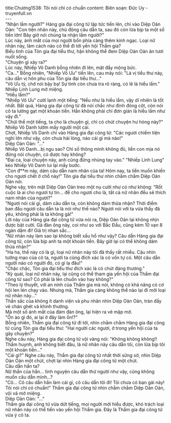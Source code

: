title:Chương1538: Tôi nói chỉ có chuẩn
content:
Biên soạn: Đức Uy - truyenfull.vn<br>---<br>"Nhận lầm người?" Hàng gia đại công tử lập tức tiến lên, chỉ vào Diệp Oản Oản: "Con tiện nhân này, chủ động câu dẫn ta, sau đó còn lừa bịp ta một số tiền lớn! Bây giờ nói chúng ta nhận lầm người?"<br>Lúc này, ánh mắt của mọi người bốn phía càng thêm kinh ngạc. Loại nữ nhân này, làm cách nào có thể đi tới yến hội Thẩm gia?<br>Biểu tình của Tôn gia đại tiểu thư, hận không thể đem Diệp Oản Oản ăn tươi nuốt sống.<br>"Chuyện gì xảy ra?"<br>Lúc này, Nhiếp Vô Danh bỗng nhiên đi lên, mặt đầy mộng bức.<br>"Ca..." Bỗng nhiên, "Nhiếp Vô Ưu" tiến lên, cau mày nói: "Là vị tiểu thư này, câu dẫn vị hôn phu của Tôn gia đại tiểu thư..."<br>"Vô Ưu tỷ, chớ nói bậy bạ! Sự tình còn chưa tra rõ ràng, có lẽ là hiểu lầm." Nhiếp Linh Lung mở miệng.<br>"Hiểu lầm?"<br>"Nhiếp Vô Ưu" cười lạnh một tiếng: "Nếu như là hiểu lầm, vậy dĩ nhiên là tốt nhất. Bất quá, Hàng gia đại công tử đã nói chắc như đinh đóng cột, còn nói cô ta lường gạt một khoản tiền. Hẳn không phải chỉ đơn giản là hiểu lầm như vậy đi."<br>"Chửi thề một tiếng, ta cho là chuyện gì, chỉ có chút chuyện hư hỏng này?" Nhiếp Vô Danh lườm mấy người một cái.<br>Chợt, Nhiếp Vô Danh chỉ vào Hàng gia đại công tử: "Các ngươi chiếm tiện nghi lớn như vậy, còn chưa hài lòng, náo cái gì mà náo!"<br>Diệp Oản Oản: "..."<br>Nhiếp Vô Danh…bị ngu sao? Chỉ số thông minh không đủ, liền con mịa nó đừng nói chuyện, có được hay không?<br>"Đại ca, loại chuyện này, anh cũng đừng nhúng tay vào." "Nhiếp Linh Lung" kéo Nhiếp Vô Danh lui lại mấy bước.<br>"Con đ**m này, dám câu dẫn nam nhân của ta! Hôm nay, ta liền muốn khiến cho ngươi chết ở chỗ này!" Tôn gia đại tiểu thư nhìn chằm chằm Diệp Oản Oản nói.<br>Nghe vậy, trên mặt Diệp Oản Oản treo một nụ cười như có như không: "Rốt cuộc là ai cho ngươi tự tin... để cho ngươi cho là, tất cả nữ nhân đều sẽ thích nam nhân của ngươi?"<br>"Ngươi nói cái gì, dám câu dẫn ta, còn không dám thừa nhận? Thời điểm ban đầu ngươi câu dẫn ta là nói như thế nào? Ngươi nói với ta vừa thấy đã yêu, không phải là ta không gả!"<br>Lời này của Hàng gia đại công tử vừa nói ra, Diệp Oản Oản lại không nhịn được bật cười. Gã đàn ông này, coi như so với Bắc Đẩu, cũng kém 10 vạn 8 ngàn dặm đi! Giá trị nhan sắc…<br>"Nữ nhân này làm sao lại không biết xấu hổ như vậy? Câu dẫn Hàng gia đại công tử, còn lừa bịp anh ta một khoản tiền. Bây giờ lại có thể không dám thừa nhận?"<br>"Ha ha, thế này có là gì, loại nữ nhân này tôi đã thấy rất nhiều. Cậu nhìn tướng mạo của cô ta, người ta cũng đích xác là có vốn tự có. Một câu dẫn người nào có người đó, có gì lạ đâu!"<br>"Chậc chậc, Tôn gia đại tiểu thư đích xác là có chút đáng thương."<br>"Kỳ quái, loại nữ nhân này, lại cũng có thể tham gia yến hội của Thẩm đại công tử sao? Có phải là lén chuồn vào hay không?"<br>"Theo lý thuyết, với an ninh của Thẩm gia mà nói, không có khả năng có cơ hội len lén chạy vào. Nhưng mà, Thẩm gia càng không thể nào lại đi mời loại nữ nhân này..."<br>Thần sắc của không ít danh viện và phu nhân nhìn Diệp Oản Oản, tràn đầy vẻ chán ghét và khinh thường.<br>Mà một số ánh mắt của đám đàn ông, lại hiện ra vẻ mập mờ.<br>"Ồn ào gì đó, ai lại ở đây làm ồn!?"<br>Bỗng nhiên, Thẩm gia đại công tử đi tới, nhìn chằm chằm Hàng gia đại công tử cùng Tôn gia đại tiểu thư: "Hai người các ngươi, ở trong yến hội của ta gây chuyện?"<br>Nghe câu này, Hàng gia đại công tử vội vàng nói: "Không không không!! Thẩm huynh, anh không biết đâu, là nữ nhân này câu dẫn tôi, còn lừa bịp tôi một khoản tiền..."<br>"Cái gì?" Nghe câu này, Thẩm gia đại công tử nhất thời sững sờ, nhìn Diệp Oản Oản một chút, chợt lại nhìn Hàng gia đại công tử một chút.<br>Câu dẫn hắn ta?<br>Nữ thần của hắn... tình nguyện câu dẫn thứ người như vậy, cũng không muốn câu dẫn mình...?<br>"Cô... Cô câu dẫn hắn làm cái gì, cô câu dẫn tôi đi! Tôi chưa có bạn gái này! Tôi nói chỉ có chuẩn!" Thẩm gia đại công tử nhìn chằm chằm Diệp Oản Oản, vội vã mở miệng.<br>Diệp Oản Oản: "..."<br>Thẩm gia đại công tử vừa dứt tiếng, mọi người mới hiểu được, khó trách loại nữ nhân này có thể tiến vào yến hội Thẩm gia. Đây là Thẩm gia đại công tử vừa ý cô ta.